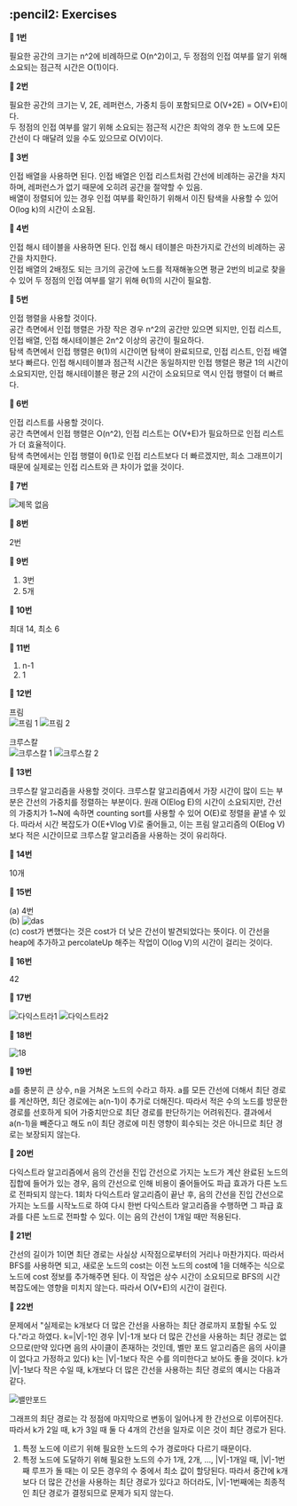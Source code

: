 <h2>:pencil2: Exercises</h2>

**:pushpin: 1번**

필요한 공간의 크기는 n^2에 비례하므로 O(n^2)이고, 두 정점의 인접 여부를 알기 위해 소요되는 점근적 시간은 O(1)이다.

**:pushpin: 2번**

필요한 공간의 크기는 V, 2E, 레퍼런스, 가중치 등이 포함되므로 O(V+2E) = O(V+E)이다.<br>
두 정점의 인접 여부를 알기 위해 소요되는 점근적 시간은 최악의 경우 한 노드에 모든 간선이 다 매달려 있을 수도 있으므로 O(V)이다.

**:pushpin: 3번**

인접 배열을 사용하면 된다. 인접 배열은 인접 리스트처럼 간선에 비례하는 공간을 차지하며, 레퍼런스가 없기 때문에 오히려 공간을 절약할 수 있음.<br>
배열이 정렬되어 있는 경우 인접 여부를 확인하기 위해서 이진 탐색을 사용할 수 있어 O(log k)의 시간이 소요됨.<br>

**:pushpin: 4번**

인접 해시 테이블을 사용하면 된다. 인접 해시 테이블은 마찬가지로 간선의 비례하는 공간을 차지한다.<br>
인접 배열의 2배정도 되는 크기의 공간에 노드를 적재해놓으면 평균 2번의 비교로 찾을 수 있어 두 정점의 인접 여부를 알기 위해 θ(1)의 시간이 필요함.<br>

**:pushpin: 5번**

인접 행렬을 사용할 것이다.<br>
공간 측면에서 인접 행렬은 가장 작은 경우 n^2의 공간만 있으면 되지만, 인접 리스트, 인접 배열, 인접 해시테이블은 2n^2 이상의 공간이 필요하다.<br>
탐색 측면에서 인접 행렬은 θ(1)의 시간이면 탐색이 완료되므로, 인접 리스트, 인접 배열보다 빠르다. 인접 해시테이블과 점근적 시간은 동일하지만 인접 행렬은 평균 1의 시간이 소요되지만, 인접 해시테이블은 평균 2의 시간이 소요되므로 역시 인접 행렬이 더 빠르다.<br>

**:pushpin: 6번**

인접 리스트를 사용할 것이다.<br>
공간 측면에서 인접 행렬은 O(n^2), 인접 리스트는 O(V+E)가 필요하므로 인접 리스트가 더 효율적이다.<br>
탐색 측면에서는 인접 행렬이 θ(1)로 인접 리스트보다 더 빠르겠지만, 희소 그래프이기 때문에 실제로는 인접 리스트와 큰 차이가 없을 것이다.<br>

**:pushpin: 7번**

![제목 없음](https://user-images.githubusercontent.com/63328796/199647004-23ec74d0-d919-4a53-812b-1e106e8f3aa5.jpg)

**:pushpin: 8번**

2번

**:pushpin: 9번**

1. 3번<br>
2. 5개<br>

**:pushpin: 10번**

최대 14, 최소 6<br>

**:pushpin: 11번**

1. n-1<br>
2. 1<br>

**:pushpin: 12번**

프림<br>
![프림 1](https://user-images.githubusercontent.com/63328796/199694122-7a045f59-9cec-4b0a-a934-a28e488eb3bb.jpg)
![프림 2](https://user-images.githubusercontent.com/63328796/199694161-17304cb4-fa98-4863-9d12-8fbaba055ede.jpg)

크루스칼<br>
![크루스칼 1](https://user-images.githubusercontent.com/63328796/199694220-289be6b1-842a-4e55-a138-59580a5a5af1.jpg)
![크루스칼 2](https://user-images.githubusercontent.com/63328796/199694254-170724be-409a-4cad-8790-86cc32926fc1.jpg)

**:pushpin: 13번**

크루스칼 알고리즘을 사용할 것이다. 크루스칼 알고리즘에서 가장 시간이 많이 드는 부분은 간선의 가중치를 정렬하는 부분이다. 원래 O(Elog E)의 시간이 소요되지만, 간선의 가중치가 1~N에 속하면 counting sort를 사용할 수 있어 O(E)로 정렬을 끝낼 수 있다. 따라서 시간 복잡도가 O(E+Vlog V)로 줄어들고, 이는 프림 알고리즘의 O(Elog V)보다 적은 시간이므로 크루스칼 알고리즘을 사용하는 것이 유리하다. 

**:pushpin: 14번**

10개

**:pushpin: 15번**

(a) 4번<br>
(b) ![das](https://user-images.githubusercontent.com/63328796/199927117-40802d77-56b2-4e5b-9af2-9b3229177165.jpg)<br>
(c) cost가 변했다는 것은 cost가 더 낮은 간선이 발견되었다는 뜻이다. 이 간선을 heap에 추가하고 percolateUp 해주는 작업이 O(log V)의 시간이 걸리는 것이다.

**:pushpin: 16번**

42

**:pushpin: 17번**


![다익스트라1](https://user-images.githubusercontent.com/63328796/199942005-7c43390c-f4d4-4e28-9504-7c10b8652a76.jpg)
![다익스트라2](https://user-images.githubusercontent.com/63328796/199942011-656b1dcd-b617-4260-8aa5-96ec5d09d984.jpg)

**:pushpin: 18번**

![18](https://user-images.githubusercontent.com/63328796/199953216-b3ba4737-fbfa-41f3-91f4-3d0632c18d2f.jpg)

**:pushpin: 19번**

a를 충분히 큰 상수, n을 거쳐온 노드의 수라고 하자. a를 모든 간선에 더해서 최단 경로를 계산하면, 최단 경로에는 a(n-1)이 추가로 더해진다. 따라서 적은 수의 노드를 방문한 경로를 선호하게 되어 가중치만으로 최단 경로를 판단하기는 어려워진다. 결과에서 a(n-1)을 빼준다고 해도 n이 최단 경로에 미친 영향이 회수되는 것은 아니므로 최단 경로는 보장되지 않는다.

**:pushpin: 20번**

다익스트라 알고리즘에서 음의 간선을 진입 간선으로 가지는 노드가 계산 완료된 노드의 집합에 들어가 있는 경우, 음의 간선으로 인해 비용이 줄어들어도 파급 효과가 다른 노드로 전파되지 않는다. 1회차 다익스트라 알고리즘이 끝난 후, 음의 간선을 진입 간선으로 가지는 노드를 시작노드로 하여 다시 한번 다익스트라 알고리즘을 수행하면 그 파급 효과를 다른 노드로 전파할 수 있다. 이는 음의 간선이 1개일 때만 적용된다.

**:pushpin: 21번**

간선의 길이가 1이면 최단 경로는 사실상 시작점으로부터의 거리나 마찬가지다. 따라서 BFS를 사용하면 되고, 새로운 노드의 cost는 이전 노드의 cost에 1을 더해주는 식으로 노드에 cost 정보를 추가해주면 된다. 이 작업은 상수 시간이 소요되므로 BFS의 시간 복잡도에는 영향을 미치지 않는다. 따라서 O(V+E)의 시간이 걸린다.

**:pushpin: 22번**

문제에서 "실제로는 k개보다 더 많은 간선을 사용하는 최단 경로까지 포함될 수도 있다."라고 하였다. k=|V|-1인 경우 |V|-1개 보다 더 많은 간선을 사용하는 최단 경로는 없으므로(만약 있다면 음의 사이클이 존재하는 것인데, 벨만 포드 알고리즘은 음의 사이클이 없다고 가정하고 있다) k는 |V|-1보다 작은 수를 의미한다고 보아도 좋을 것이다. k가 |V|-1보다 작은 수일 때, k개보다 더 많은 간선을 사용하는 최단 경로의 예시는 다음과 같다.<br>

![밸만포드](https://user-images.githubusercontent.com/63328796/200093121-e8813803-0ca0-4fe0-8f9c-70763fd79ba7.jpg)

그래프의 최단 경로는 각 정점에 마지막으로 변동이 일어나게 한 간선으로 이루어진다. 따라서 k가 2일 때, k가 3일 때 둘 다 4개의 간선을 일자로 이은 것이 최단 경로가 된다.<br>

1. 특정 노드에 이르기 위해 필요한 노드의 수가 경로마다 다르기 때문이다.<br>
2. 특정 노드에 도달하기 위해 필요한 노드의 수가 1개, 2개, ..., |V|-1개일 때, |V|-1번째 루프가 돌 때는 이 모든 경우의 수 중에서 최소 값이 할당된다. 따라서 중간에 k개보다 더 많은 간선을 사용하는 최단 경로가 있다고 하더라도, |V|-1번째에는 최종적인 최단 경로가 결정되므로 문제가 되지 않는다.
